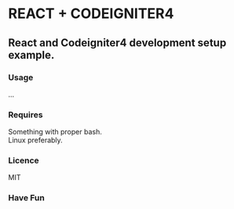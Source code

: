 # REACT + CODEIGNITER4

## React and Codeigniter4 development setup example.

### Usage

...

### Requires 
Something with proper bash.  
Linux preferably.  

### Licence
MIT

### Have Fun
